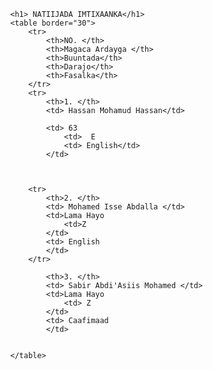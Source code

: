 
<html>
    <title> Natiijo</title>
    <head>
        <link rel="stylesheet" href="english.css"/>
        <body>  
        
            <h1> NATIIJADA IMTIXAANKA</h1>
            <table border="30">
                <tr>
                    <th>NO. </th>
                    <th>Magaca Ardayga </th>
                    <th>Buuntada</th>
                    <th>Darajo</th>
                    <th>Fasalka</th>
                </tr>
                <tr>
                    <th>1. </th>
                    <td> Hassan Mohamud Hassan</td>
                   
                    <td> 63
                        <td>  E
                        <td> English</td>
                    </td>
            
                    
                
                <tr>
                    <th>2. </th>
                    <td> Mohamed Isse Abdalla </td>
                    <td>Lama Hayo  
                        <td>Z
                    </td> 
                    <td> English
                    </td>
                </tr>
                
                    <th>3. </th>
                    <td> Sabir Abdi'Asiis Mohamed </td>
                    <td>Lama Hayo 
                        <td> Z
                    </td>
                    <td> Caafimaad
                    </td>
                
                
            </table>
 
